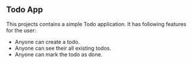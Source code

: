 ## Todo App
This projects contains a simple Todo application.
It has following features for the user:

- Anyone can create a todo.
- Anyone can see their all existing todos.
- Anyone can mark the todo as done.